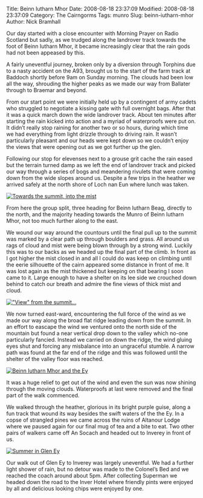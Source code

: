 Title: Beinn Iutharn Mhor
Date: 2008-08-18 23:37:09
Modified: 2008-08-18 23:37:09
Category: The Cairngorms
Tags: munro
Slug: beinn-iutharn-mhor
Author: Nick Bramhall

Our day started with a close encounter with Morning Prayer on Radio Scotland but sadly, as we trudged along the landrover track towards the foot of Beinn Iutharn Mhor, it became increasingly clear that the rain gods had not been appeased by this.

<!--more-->

A fairly uneventful journey, broken only by a diversion through Torphins due to a nasty accident on the A93, brought us to the start of the farm track at Baddoch shortly before 9am on Sunday morning. The clouds had been low all the way, shrouding the higher peaks as we made our way from Ballater through to Braemar and beyond.

From our start point we were initially held up by a contingent of army cadets who struggled to negotiate a kissing gate with full overnight bags. After that it was a quick march down the wide landrover track. About ten minutes after starting the rain kicked into action and a myriad of waterproofs were put on. It didn’t really stop raining for another two or so hours, during which time we had everything from light drizzle through to driving rain. It wasn’t particularly pleasant and our heads were kept down so we couldn’t enjoy the views that were opening out as we got further up the glen.

Following our stop for elevenses next to a grouse grit cache the rain eased but the terrain turned damp as we left the end of landrover track and picked our way through a series of bogs and meandering rivulets that were coming down from the wide slopes around us.  Despite a few trips in the heather we arrived safely at the north shore of Loch nan Eun where lunch was taken.

[![Towards the summit, into the mist](http://farm4.static.flickr.com/3083/2775773954_15c503004e_b.jpg)](http://www.flickr.com/photos/53725815@N00/2775773954)

From here the group split, three heading for Beinn Iutharn Beag, directly to the north, and the majority heading towards the Munro of Beinn Iutharn Mhor, not too much further along to the east.

We wound our way around the countours until the final pull up to the summit was marked by a clear path up through boulders and grass. All around us rags of cloud and mist were being blown through by a strong wind. Luckily this was to our backs as we headed up the final part of the climb. In front as I got higher the mist closed in and all I could do was keep on climbing until the eerie silhouette of the cairn appeared some distance in front of me. It was lost again as the mist thickened but keeping on that bearing I soon came to it. Large enough to have a shelter on its lee side we crouched down behind to catch our breath and admire the fine views of thick mist and cloud.

[!["View" from the summit...](http://farm4.static.flickr.com/3013/2775782398_caeec620b1_b.jpg)](http://www.flickr.com/photos/53725815@N00/2775782398)

We now turned east-ward, encountering the full force of the wind as we made our way along the broad flat ridge leading down from the summit. In an effort to eascape the wind we ventured onto the north side of the mountain but found a near vertical drop down to the valley which no-one particularly fancied. Instead we carried on down the ridge, the wind gluing eyes shut and forcing any misbalance into an ungraceful stumble. A narrow path was found at the far end of the ridge and this was followed until the shelter of the valley floor was reached.

[![Beinn Iutharn Mhor and the Ey](http://farm4.static.flickr.com/3028/2774957863_5131fc4d60_b.jpg)](http://www.flickr.com/photos/53725815@N00/2774957863)

It was a huge relief to get out of the wind and even the sun was now shining through the moving clouds. Waterproofs at last were removed and the final part of the walk commenced.

We walked through the heather, glorious in its bright purple guise, along a fun track that wound its way besides the swift waters of the the Ey. In a copse of strangled pines we came across the ruins of Altanour Lodge where we paused again for our final mug of tea and a bite to eat. Two other pairs of walkers came off An Socach and headed out to Inverey in front of us.

[![Summer in Glen Ey](http://farm4.static.flickr.com/3113/2775801368_fbce29727b_b.jpg)](http://www.flickr.com/photos/53725815@N00/2775801368)

Our walk out of Glen Ey to Inverey was largely uneventful. We had a further light shower of rain, but no detour was made to the Colonel’s Bed and we reached the coach around about 5pm. After collecting Superman we headed down the road to the Inver Hotel where friendly pints were enjoyed by all and delicious looking chips were enjoyed by one.
